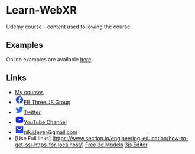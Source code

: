 # Learn-WebXR
Udemy course - content used following the course


## Examples
Online examples are available [here](https://niksgames.com/webxr/)

## Links
- [My courses](http://niklever.com/courses)
- ![icon](assets/facebook.png)[FB Three.JS Group](https://www.facebook.com/groups/nikthreejs)
- ![icon](assets/twitter.png)[Twitter](https://twitter.com/NikLever)
- ![icon](assets/youtube.png)[YouTube Channel](https://youtube.com/c/NikLever)
- ![icon](assets/mail.png)[nik.j.lever@gmail.com](mailto:nik.j.lever@gmail.com)
- [Use Full links] (https://www.section.io/engineering-education/how-to-get-ssl-https-for-localhost/)
[Free 3d Models](https://free3d.com/3d-models/)
[3js Editor](https://threejs.org/editor/)